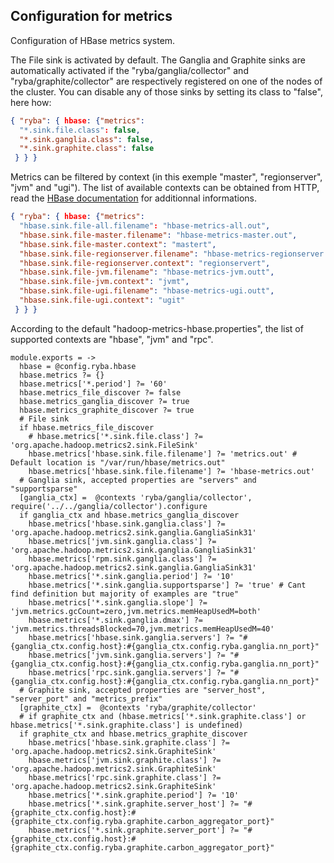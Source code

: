 
## Configuration for metrics

Configuration of HBase metrics system.

The File sink is activated by default. The Ganglia and Graphite sinks are
automatically activated if the "ryba/ganglia/collector" and
"ryba/graphite/collector" are respectively registered on one of the nodes of the
cluster. You can disable any of those sinks by setting its class to "false", here
how:

```json
{ "ryba": { hbase: {"metrics": 
  "*.sink.file.class": false, 
  "*.sink.ganglia.class": false, 
  "*.sink.graphite.class": false
 } } }
```

Metrics can be filtered by context (in this exemple "master", "regionserver",
"jvm" and "ugi"). The list of available contexts can be obtained from HTTP, read
the [HBase documentation](http://hbase.apache.org/book.html#_hbase_metrics) for
additionnal informations.

```json
{ "ryba": { hbase: {"metrics": 
  "hbase.sink.file-all.filename": "hbase-metrics-all.out",
  "hbase.sink.file-master.filename": "hbase-metrics-master.out",
  "hbase.sink.file-master.context": "mastert",
  "hbase.sink.file-regionserver.filename": "hbase-metrics-regionserver.outt",
  "hbase.sink.file-regionserver.context": "regionservert",
  "hbase.sink.file-jvm.filename": "hbase-metrics-jvm.outt",
  "hbase.sink.file-jvm.context": "jvmt",
  "hbase.sink.file-ugi.filename": "hbase-metrics-ugi.outt",
  "hbase.sink.file-ugi.context": "ugit"
 } } }
```

According to the default "hadoop-metrics-hbase.properties", the list of
supported contexts are "hbase", "jvm" and "rpc".

    module.exports = ->
      hbase = @config.ryba.hbase
      hbase.metrics ?= {}
      hbase.metrics['*.period'] ?= '60'
      hbase.metrics_file_discover ?= false
      hbase.metrics_ganglia_discover ?= true
      hbase.metrics_graphite_discover ?= true
      # File sink
      if hbase.metrics_file_discover
        # hbase.metrics['*.sink.file.class'] ?= 'org.apache.hadoop.metrics2.sink.FileSink'
        hbase.metrics['hbase.sink.file.filename'] ?= 'metrics.out' # Default location is "/var/run/hbase/metrics.out"
        hbase.metrics['hbase.sink.file.filename'] ?= 'hbase-metrics.out'
      # Ganglia sink, accepted properties are "servers" and "supportsparse"
      [ganglia_ctx] =  @contexts 'ryba/ganglia/collector', require('../../ganglia/collector').configure
      if ganglia_ctx and hbase.metrics_ganglia_discover
        hbase.metrics['hbase.sink.ganglia.class'] ?= 'org.apache.hadoop.metrics2.sink.ganglia.GangliaSink31'
        hbase.metrics['jvm.sink.ganglia.class'] ?= 'org.apache.hadoop.metrics2.sink.ganglia.GangliaSink31'
        hbase.metrics['rpm.sink.ganglia.class'] ?= 'org.apache.hadoop.metrics2.sink.ganglia.GangliaSink31'
        hbase.metrics['*.sink.ganglia.period'] ?= '10'
        hbase.metrics['*.sink.ganglia.supportsparse'] ?= 'true' # Cant find definition but majority of examples are "true"
        hbase.metrics['*.sink.ganglia.slope'] ?= 'jvm.metrics.gcCount=zero,jvm.metrics.memHeapUsedM=both'
        hbase.metrics['*.sink.ganglia.dmax'] ?= 'jvm.metrics.threadsBlocked=70,jvm.metrics.memHeapUsedM=40'
        hbase.metrics['hbase.sink.ganglia.servers'] ?= "#{ganglia_ctx.config.host}:#{ganglia_ctx.config.ryba.ganglia.nn_port}"
        hbase.metrics['jvm.sink.ganglia.servers'] ?= "#{ganglia_ctx.config.host}:#{ganglia_ctx.config.ryba.ganglia.nn_port}"
        hbase.metrics['rpc.sink.ganglia.servers'] ?= "#{ganglia_ctx.config.host}:#{ganglia_ctx.config.ryba.ganglia.nn_port}"
      # Graphite sink, accepted properties are "server_host", "server_port" and "metrics_prefix"
      [graphite_ctx] =  @contexts 'ryba/graphite/collector'
      # if graphite_ctx and (hbase.metrics['*.sink.graphite.class'] or hbase.metrics['*.sink.graphite.class'] is undefined)
      if graphite_ctx and hbase.metrics_graphite_discover
        hbase.metrics['hbase.sink.graphite.class'] ?= 'org.apache.hadoop.metrics2.sink.GraphiteSink'
        hbase.metrics['jvm.sink.graphite.class'] ?= 'org.apache.hadoop.metrics2.sink.GraphiteSink'
        hbase.metrics['rpc.sink.graphite.class'] ?= 'org.apache.hadoop.metrics2.sink.GraphiteSink'
        hbase.metrics['*.sink.graphite.period'] ?= '10'
        hbase.metrics['*.sink.graphite.server_host'] ?= "#{graphite_ctx.config.host}:#{graphite_ctx.config.ryba.graphite.carbon_aggregator_port}"
        hbase.metrics['*.sink.graphite.server_port'] ?= "#{graphite_ctx.config.host}:#{graphite_ctx.config.ryba.graphite.carbon_aggregator_port}"
